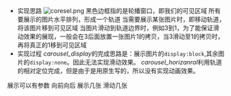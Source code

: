- 实现思路
![coresel.png](http://upload-images.jianshu.io/upload_images/4952363-10a0dd7c93cb2509.png?imageMogr2/auto-orient/strip%7CimageView2/2/w/1240)
黑色边框指的是轮播窗口，即我们的可见区域
所有要展示的图片水平排列，形成一个轨道
当需要展示某张图片时，即移动轨道，将该图片移到可见区域
当图片滑动到轨道边界时，例如3到1，为了能保证滑动效果的展现，一般会在3后面放置一张图片1的拷贝，当3滑动至1的拷贝时，再将真正的1移到可见区域
- 实现过程
*carousel_display*的完成思路是：展示图片的`display:block`,其余图片的`display:none`。因此无法实现滑动效果。
*carousel_horizanral*利用轨道的相对定位完成，但是由于是用原生写的，所以没有实现动画效果。




展示可以有参数
向前向后
展示几张
滑动几张
